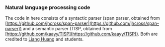 ### Natural language processing code
The code in here consists of a syntactic parser (span parser, obtained from [https://github.com/jhcross/span-parser](https://github.com/jhcross/span-parser)) and a semantic parser (TISP, obtained from [https://github.com/kaayy/TISP](https://github.com/kaayy/TISP)). Both are credited to [Liang Huang](https://github.com/lianghuang3) and students.
